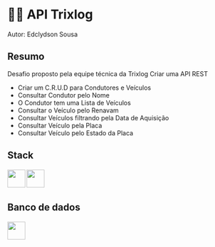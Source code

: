 # 🚛💨 API Trixlog

Autor: Edclydson Sousa

##  Resumo
Desafio proposto pela equipe técnica da Trixlog
Criar uma API REST
- Criar um C.R.U.D para Condutores e Veículos
- Consultar Condutor pelo Nome
- O Condutor tem uma Lista de Veículos
- Consultar o Veículo pelo Renavam
- Consultar Veículos filtrando pela Data de Aquisição
- Consultar Veículo pela Placa
- Consultar Veículo pelo Estado da Placa

##     Stack
#### <a href="https://www.oracle.com/br/java/" target="_blank"><img src="https://cdn.jsdelivr.net/gh/devicons/devicon/icons/java/java-original.svg" width="40" height="40"/></a>  <a href="https://spring.io/" target="_blank"><img src="https://cdn.jsdelivr.net/gh/devicons/devicon/icons/spring/spring-original.svg" width="40" height="40"/></a>

##   Banco de dados
####   <a href="https://postgresql.org/" target="_blank"><img src="https://cdn.jsdelivr.net/gh/devicons/devicon/icons/postgresql/postgresql-original.svg" width="40" height="40"/></a>